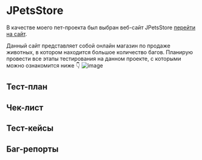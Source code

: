 # JPetsStore
В качестве моего пет-проекта был выбран веб-сайт JPetsStore <a href="https://petstore.octoperf.com/actions/Catalog.action"> перейти на сайт<a>.

Данный сайт представляет собой онлайн магазин по продаже животных, в котором находится большое количество багов.
Планирую провести все этапы тестирования на данном проекте, с которыми можно ознакомится ниже 👇
![image](https://github.com/popovamars/JPetsStore/assets/134454668/53b6670b-dbae-448b-8f93-3d2e04895fea)

## Тест-план
## Чек-лист
## Тест-кейсы
## Баг-репорты

